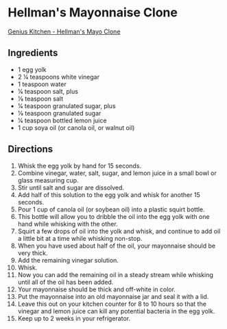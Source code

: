 # Hellman's Mayonnaise Clone

[Genius Kitchen - Hellman's Mayo Clone](http://www.geniuskitchen.com/recipe/hellmanns-copycat-mayonnaise-85355)

## Ingredients
- 1 egg yolk
- 2 1⁄4 teaspoons white vinegar
- 1 teaspoon water
- 1⁄4 teaspoon salt, plus
- 1⁄8 teaspoon salt
- 1⁄4 teaspoon granulated sugar, plus
- 1⁄8 teaspoon granulated sugar
- 1⁄4 teaspoon bottled lemon juice
- 1 cup soya oil (or canola oil, or walnut oil)

## Directions
1. Whisk the egg yolk by hand for 15 seconds.
2. Combine vinegar, water, salt, sugar, and lemon juice in a small bowl or glass measuring cup.
3. Stir until salt and sugar are dissolved.
4. Add half of this solution to the egg yolk and whisk for another 15 seconds.
5. Pour 1 cup of canola oil (or soybean oil) into a plastic squirt bottle.
6. This bottle will allow you to dribble the oil into the egg yolk with one hand while whisking with the other.
7. Squirt a few drops of oil into the yolk and whisk, and continue to add oil a little bit at a time while whisking non-stop.
8. When you have used about half of the oil, your mayonnaise should be very thick.
9. Add the remaining vinegar solution.
10. Whisk.
11. Now you can add the remaining oil in a steady stream while whisking until all of the oil has been added.
12. Your mayonnaise should be thick and off-white in color.
13. Put the mayonnaise into an old mayonnaise jar and seal it with a lid.
14. Leave this out on your kitchen counter for 8 to 10 hours so that the vinegar and lemon juice can kill any potential bacteria in the egg yolk.
15. Keep up to 2 weeks in your refrigerator.
